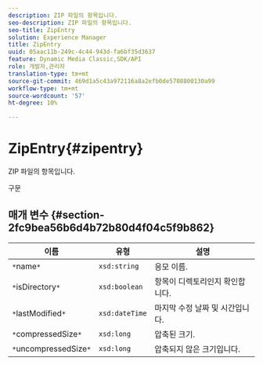 ```yaml
---
description: ZIP 파일의 항목입니다.
seo-description: ZIP 파일의 항목입니다.
seo-title: ZipEntry
solution: Experience Manager
title: ZipEntry
uuid: 05aac11b-249c-4c44-943d-fa6bf35d3637
feature: Dynamic Media Classic,SDK/API
role: 개발자,관리자
translation-type: tm+mt
source-git-commit: 469d1a5c43a972116a8a2efb0de5708800130a99
workflow-type: tm+mt
source-wordcount: '57'
ht-degree: 10%

---
```



# ZipEntry{#zipentry}

ZIP 파일의 항목입니다.

구문

## 매개 변수 {#section-2fc9bea56b6d4b72b80d4f04c5f9b862}

| 이름 | 유형 | 설명 |
|---|---|---|
| `*`name`*` | `xsd:string` | 응모 이름. |
| `*`isDirectory`*` | `xsd:boolean` | 항목이 디렉토리인지 확인합니다. |
| `*`lastModified`*` | `xsd:dateTime` | 마지막 수정 날짜 및 시간입니다. |
| `*`compressedSize`*` | `xsd:long` | 압축된 크기. |
| `*`uncompressedSize`*` | `xsd:long` | 압축되지 않은 크기입니다. |

